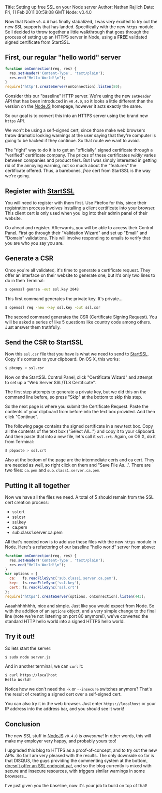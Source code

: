 Title: Setting up free SSL on your Node server
Author: Nathan Rajlich
Date: Fri, 11 Feb 2011 00:59:08 GMT
Node: v0.4.0



Now that Node `v0.4.0` has finally stabalized, I was _very_ excited to try out the new
SSL supports that has landed. Specifically with the new `https` module. So I decided to
throw together a little walkthrough that goes through the process of setting up an HTTPS
server in Node, using a __FREE__ validated signed certificate from StartSSL.


## First, our regular "hello world" server

``` javascript
function onConnection(req, res) {
  res.setHeader('Content-Type', 'text/plain');
  res.end("Hello World!\n");
}
require('http').createServer(onConnection).listen(80);
```

Consider this our "baseline" HTTP server. We're using the new `setHeader` API that has
been introduced in `v0.4.0`, so it looks a little different than the version on the
[NodeJS][] homepage, however it acts exactly the same.

So our goal is to convert this into an HTTPS server using the brand new `https` API.

We won't be using a self-signed cert, since those make web browsers throw dramatic looking
warnings at the user saying that they're computer is going to be hacked if they continue.
So that route we want to avoid.

The "right" way to do it is to get an "officially" signed certificate through a "verified"
certificate company. The prices of these certificates _wildly_ varies between companies
and product tiers. But I was simply interested in getting rid of the annoying warning,
not so much about the "features" the certificate offered. Thus, a barebones, _free_ cert
from StartSSL is the way we're going.


## Register with [StartSSL][]

You will need to register with them first. Use Firefox for this, since their registration
process involves installing a client certificate into your browser. This client cert is
only used when you log into their admin panel of their website.

Go ahead and register. Afterwards, you will be able to access their Control Panel.
First go through their "Validation Wizard" and set up "Email" and "Domain" validations.
This will involve responding to emails to verify that you are who you say you are.


## Generate a CSR

Once you're all validated, it's time to generate a certificate request. They offer an interface
on their website to generate one, but it's only two lines to do in theh Terminal:

``` bash
$ openssl genrsa -out ssl.key 2048
```

This first command generates the private key. It's private...

``` bash
$ openssl req -new -key ssl.key -out ssl.csr
```

The second command generates the CSR (Certificate Signing Request). You will be asked a
series of like 5 questions like country code among others. Just answer them truthfully.


## Send the CSR to StartSSL

Now this `ssl.csr` file that you have is what we need to send to [StartSSL][]. Copy it's
contents to your clipboard. On OS X, this works:

``` bash
$ pbcopy < ssl.csr
```

Now on the StartSSL Control Panel, click "Certificate Wizard" and attempt to set up a
"Web Server SSL/TLS Certificate".

The first step attempts to generate a private key, but we did this on the command line
before, so press "Skip" at the bottom to skip this step.

So the next page is where you submit the Certificate Request. Paste the contents of your
clipboard from before into the text box provided. And then click "Continue".

The following page contains the signed certificate in a new text box. Copy all the contents
of the text box ("Select All...") and copy it to your clipboard. And then paste that
into a new file, let's call it `ssl.crt`. Again, on OS X, do it from Terminal:

``` bash
$ pbpaste > ssl.crt
```

Also at the bottom of the page are the intermediate certs and ca cert. They are needed as well,
so right click on them and "Save File As...". There are two files: `ca.pem` and
`sub.class1.server.ca.pem`.


## Putting it all together

Now we have all the files we need. A total of 5 should remain from the SSL cert creation process:

  * ssl.crt
  * ssl.csr
  * ssl.key
  * ca.pem
  * sub.class1.server.ca.pem

All that's needed now is to add use these files with the new `https` module in Node. Here's
a refactoring of our baseline "hello world" server from above:

``` javascript
function onConnection(req, res) {
  res.setHeader('Content-Type', 'text/plain');
  res.end("Hello World!\n");
}
var options = {
  ca:   fs.readFileSync('sub.class1.server.ca.pem'),
  key:  fs.readFileSync('ssl.key'),
  cert: fs.readFileSync('ssl.crt')
};
require('https').createServer(options, onConnection).listen(443);
```

Aaaahhhhhhhh, nice and simple. Just like you would expect from Node. So with the addition
of an `options` object, and a very simple change to the final line (note we're not listening
on port 80 anymore!), we've converted the standard HTTP hello world into a signed HTTPS hello
world.

## Try it out!

So lets start the server:

``` bash
$ sudo node server.js
```

And in another terminal, we can `curl` it:

``` bash
$ curl https://localhost
Hello World!
```

Notice how we don't need the `-k` or `--insecure` switches anymore? That's the result of
creating a signed cert over a self-signed cert.

You can also try it in the web browser. Just enter `https://localhost` or your IP address
into the address bar, and you should see it work!


## Conclusion

The new SSL stuff in [NodeJS][] `v0.4.0` is _awesome_! In other words, this will
make my employer very happy, and probably yours too!

I upgraded this blog to HTTPS as a proof-of-concept, and to try out the new APIs.
So far I am very pleased with the results. The only downside so far is that DISQUS,
the guys providing the commenting system at the bottom, [doesn't offer an SSL
endpoint _yet_](http://groups.google.com/group/disqus-dev/browse_thread/thread/37c9b5db95c7f0a1/3fc2fce8c28d5806),
and so the blog currently is mixed with secure and insecure resources, with triggers
similar warnings in some browsers...

I've just given you the baseline, now it's your job to build on top of that!

[NodeJS]: http://nodejs.org
[StartSSL]: https://startssl.com
